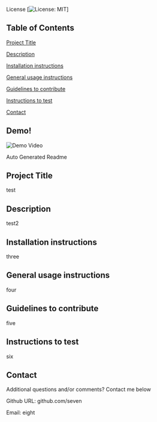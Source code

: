 

License
[![License: MIT](https://img.shields.io/badge/License-MIT-yellow.svg)]

  ## Table of Contents

  [Project Title](#project-Title)

  [Description](#Description)

  [Installation instructions](#Installation-instructions)

  [General usage instructions](#General-usage-instructions)

  [Guidelines to contribute](#Guidelines-to-contribute)

  [Instructions to test](#Instructions-to-test)

  [Contact](#Contact)

  ## Demo!

  ![Demo Video](demo.gif)




Auto Generated Readme
  ## Project Title
  test

  ## Description
  test2

  ## Installation instructions
  three

  ## General usage instructions
  four

  ## Guidelines to contribute
  five

  ## Instructions to test
  six

  

  ## Contact
  Additional questions and/or comments? Contact me below

  Github URL: github.com/seven

  Email: eight
